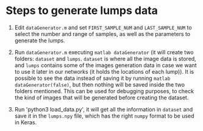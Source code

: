 # Steps to generate lumps data

1. Edit `dataGenerator.m` and set `FIRST_SAMPLE_NUM` and `LAST_SAMPLE_NUM` to select the number
   and range of samples, as well as the parameters to generate the lumps.

2. Run `dataGenerator.m` executing `matlab dataGenerator` (it will create two folders: `dataset` and `lumps`. `dataset` is where all the
   image data is stored, and `lumps` contains some of the images generation data in case we want to use it later
   in our networks (it holds the locations of each lump)). It is possible to see the data instead of saving it
   by running `matlab dataGenerator(false)`, but then nothing will be saved inside the two folders mentioned. This
   can be used for debugging purposes, to check the kind of images that will be generated before creating the dataset.

3. Run 'python3 load_data.py', it will get all the information in `dataset` and save it in the
   `lumps.npy` file, which has the right `numpy` format to be used in Keras.